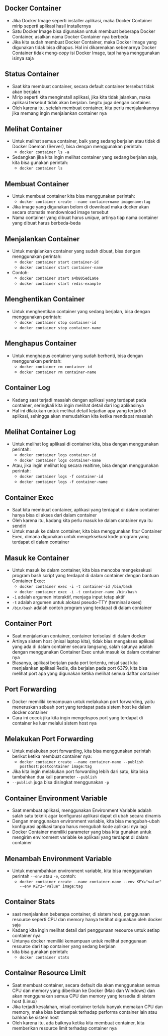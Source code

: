 ## Docker Container

- Jika Docker Image seperti installer aplikasi, maka Docker Container mirip seperti aplikasi hasil installernya
- Satu Docker Image bisa digunakan untuk membuat beberapa Docker Container, asalkan nama Docker Container nya berbeda
- Jika kita sudah membuat Docker Container, maka Docker Image yang digunakan tidak bisa dihapus. Hal ini dikarenakan sebenarnya Docker Container tidak meng-_copy_ isi Docker Image, tapi hanya menggunakan isinya saja

## Status Container

- Saat kita membuat container, secara default container tersebut tidak akan berjalan
- Mirip seperti kita menginstall aplikasi, jika kita tidak jalankan, maka aplikasi tersebut tidak akan berjalan. begitu juga dengan container.
- Oleh karena itu, setelah membuat container, kita perlu menjalankannya jika memang ingin menjalankan container nya

## Melihat Container

- Untuk melihat semua container, baik yang sedang berjalan atau tidak di Docker Daemon (Server), bisa dengan menggunakan perintah:
    - `docker container ls -a`
- Sedangkan jika kita ingin melihat container yang sedang berjalan saja, kita bisa gunakan perintah:
    - `docker container ls`
    
## Membuat Container

- Untuk membuat container kita bisa menggunakan perintah:
    - `docker container create --name containername imagename:tag`
- Jika image yang digunakan belom di download maka docker akan secara otomatis mendownload image tersebut
- Nama container yang dibuat harus _unique_, artinya tiap nama container yang dibuat harus berbeda-beda

## Menjalankan Container

- Untuk menjalankan container yang sudah dibuat, bisa dengan menggunakan perintah:
    - `docker container start container-id`
    - `docker container start container-name`
- Contoh:
    - `docker container start a4b805ed1a0e`
    - `docker container start redis-example`

## Menghentikan Container

- Untuk menghentikan container yang sedang berjalan, bisa dengan menggunakan perintah:
    - `docker container stop container-id`
    - `docker container stop container-name`

## Menghapus Container

- Untuk menghapus container yang sudah berhenti, bisa dengan menggunakan perintah:
    - `docker container rm container-id`
    - `docker container rm container-name` 

## Container Log

- Kadang saat terjadi masalah dengan aplikasi yang terdapat pada container, seringkali kita ingin melihat detail dari log aplikasinya
- Hal ini dilakukan untuk melihat detail kejadian apa yang terjadi di aplikasi, sehingga akan memudahkan kita ketika mendapat masalah

## Melihat Container Log

- Untuk melihat log aplikasi di container kita, bisa dengan menggunakan perintah:
    - `docker container logs container-id`
    - `docker container logs container-name`
- Atau, jika ingin melihat log secara realtime, bisa dengan menggunakan perintah:
    - `docker container logs -f container-id`
    - `docker container logs -f container-name`

## Container Exec

- Saat kita membuat container, aplikasi yang terdapat di dalam container hanya bisa di akses dari dalam container
- Oleh karena itu, kadang kita perlu masuk ke dalam container nya itu sendiri
- Untuk masuk ke dalam container, kita bisa menggunakan fitur Container Exec, dimana digunakan untuk mengeksekusi kode program yang terdapat di dalam container

## Masuk ke Container

- Untuk masuk ke dalam container, kita bisa mencoba mengeksekusi program bash script yang terdapat di dalam container dengan bantuan Container Exec: 
    - `docker container exec -i -t container-id /bin/bash`
    - `docker container exec -i -t container-name /bin/bash`
- `-i` adalah argumen interaktif, menjaga input tetap aktif 
- `-t` adalah argumen untuk alokasi pseudo-TTY (terminal akses)
- `/bin/bash` adalah contoh program yang terdapat di dalam container

## Container Port

- Saat menjalankan container, container terisolasi di dalam docker
- Artinya sistem host (misal laptop kita), tidak bias mengakses aplikasi yang ada di dalam container secara langsung, salah satunya adalah dengan menggunakan Container Exec untuk masuk ke dalam container nya
- Biasanya, aplikasi berjalan pada port tertentu, misal saat kita menjalankan aplikasi Redis, dia berjalan pada port 6379, kita bisa melihat port apa yang digunakan ketika melihat semua daftar container

## Port Forwarding

- Docker memiliki kemampuan untuk melakukan port forwarding, yaitu meneruskan sebuah port yang terdapat pada sistem host ke dalam docker container
- Cara ini cocok jika kita ingin mengekspos port yang terdapat di container ke luar melalui sistem host nya

## Melakukan Port Forwarding
- Untuk melakukan port forwarding, kita bisa menggunakan perintah berikut ketika membuat container nya:
    - `docker container create --name container-name --publish posthost:postcontainer image:tag`
- Jika kita ingin melakukan port forwarding lebih dari satu, kita bisa tambahkan dua kali parameter `--publish`
- `--publish` juga bisa disingkat menggunakan `-p`

## Container Environment Variable

- Saat membuat aplikasi, menggunakan Environment Variable adalah salah satu teknik agar konfigurasi aplikasi dapat di ubah secara dinamis
- Dengan menggunakan environment variable, kita bisa mengubah-ubah konfigurasi aplikasi tanpa harus mengubah kode aplikasi nya lagi
- Docker Container memiliki parameter yang bisa kita gunakan untuk mengirim environment variable ke aplikasi yang terdapat di dalam container

## Menambah Environment Variable

- Untuk menambahkan environment variable, kita bisa menggunakan perintah `--env` atau `-e`, contoh:
    - `docker container create --name container-name --env KEY="value" --env KEY2="value" image:tag`

## Container Stats

- saat menjalankan beberapa container, di sistem host, penggunaan resource seperti CPU dan memory hanya terlihat digunakan oleh docker saja
- Kadang kita ingin melihat detail dari penggunaan resource untuk setiap container nya
- Untunya docker memiliki kemampuan untuk melihat penggunaan resource dari tiap container yang sedang berjalan
- kita bisa gunakan perintah:
    - `docker container stats`

## Container Resource Limit

- Saat membuat container, secara default dia akan menggunakan semua CPU dan memory yang diberikan ke Docker (Mac dan Windows) dan akan menggunakan semua CPU dan memory yang tersedia di sistem host (Linux)
- Jika terjadi kesalahan, misal container terlalu banyak memakan CPU dan memory, maka bisa berdampak terhadap performa container lain atau bahkan ke sistem host 
- Oleh karena itu, ada baiknya ketika kita membuat container, kita memberikan resource limit terhadap container nya